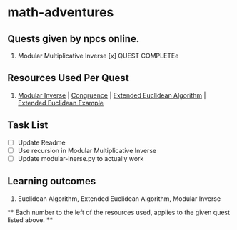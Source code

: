 # math-adventures
## Quests given by npcs online.
 1. Modular Multiplicative Inverse [x] QUEST COMPLETEe


## Resources Used Per Quest
 1. [Modular Inverse](https://cp-algorithms.com/algebra/module-inverse.html#:~:text=Practice%20Problems-,Definition,x%20simply%20with%20a%E2%88%921.) | [Congruence](https://mathworld.wolfram.com/Congruence.html#:~:text=If%20two%20numbers%20and%20have,modulo%20%22%20is%20written%20mathematically%20as) | [Extended Euclidean Algorithm](https://en.wikipedia.org/wiki/Extended_Euclidean_algorithm) | [Extended Euclidean Example](https://www.youtube.com/watch?v=6KmhCKxFWOs)

## Task List
 - [ ] Update Readme
 - [ ] Use recursion in Modular Multiplicative Inverse
 - [ ] Update modular-inerse.py to actually work

## Learning outcomes
 1. Euclidean Algorithm, Extended Euclidean Algorithm, Modular Inverse

** Each number to the left of the resources used, applies to the given quest listed above. **
